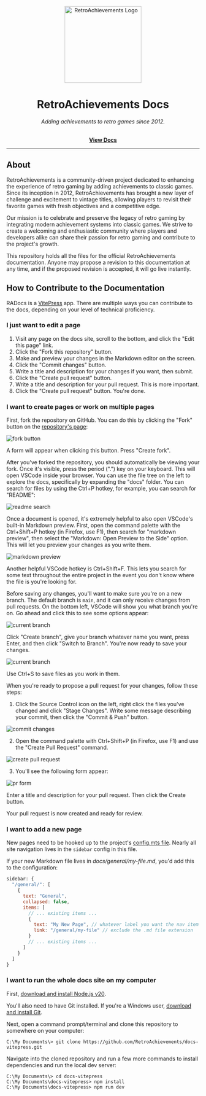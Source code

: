 <p align="center" dir="auto"><a href="https://retroachievements.org" rel="nofollow"><img src="https://raw.githubusercontent.com/RetroAchievements/RAWeb/master/public/assets/images/ra-icon.webp" width="200" alt="RetroAchievements Logo" style="max-width: 100%;"></a></p>

<h1 align="center">RetroAchievements Docs</h1>

<p align="center">
  <i>Adding achievements to retro games since 2012.</i>
  <br /><br />
</p>

<p align="center">
  <a href="https://docs.retroachievements.org"><strong>View Docs</strong></a>
  <br />
</p>

<hr />

## About

RetroAchievements is a community-driven project dedicated to enhancing the experience of retro gaming by adding achievements to classic games. Since its inception in 2012, RetroAchievements has brought a new layer of challenge and excitement to vintage titles, allowing players to revisit their favorite games with fresh objectives and a competitive edge.

Our mission is to celebrate and preserve the legacy of retro gaming by integrating modern achievement systems into classic games. We strive to create a welcoming and enthusiastic community where players and developers alike can share their passion for retro gaming and contribute to the project's growth.

This repository holds all the files for the official RetroAchievements documentation. Anyone may propose a revision to this documentation at any time, and if the proposed revision is accepted, it will go live instantly.

## How to Contribute to the Documentation

RADocs is a [VitePress](https://vitepress.dev/) app. There are multiple ways you can contribute to the docs, depending on your level of technical proficiency.

### I just want to edit a page

1. Visit any page on the docs site, scroll to the bottom, and click the "Edit this page" link.
2. Click the "Fork this repository" button.
3. Make and preview your changes in the Markdown editor on the screen.
4. Click the "Commit changes" button.
5. Write a title and description for your changes if you want, then submit.
6. Click the "Create pull request" button.
7. Write a title and description for your pull request. This is more important.
8. Click the "Create pull request" button. You're done.

### I want to create pages or work on multiple pages

First, fork the repository on GitHub. You can do this by clicking the "Fork" button on the [repository's page](https://github.com/RetroAchievements/docs-vitepress):

![fork button](https://github.com/RetroAchievements/docs-vitepress/blob/main/docs/public/fork-button.png)

A form will appear when clicking this button. Press "Create fork".

After you've forked the repository, you should automatically be viewing your fork. Once it's visible, press the period (".") key on your keyboard. This will open VSCode inside your browser. You can use the file tree on the left to explore the docs, specifically by expanding the "docs" folder. You can search for files by using the Ctrl+P hotkey, for example, you can search for "README":

![readme search](https://github.com/RetroAchievements/docs-vitepress/blob/main/docs/public/readme-search.png)

Once a document is opened, it's extremely helpful to also open VSCode's built-in Markdown preview. First, open the command palette with the Ctrl+Shift+P hotkey (in Firefox, use F1), then search for "markdown preview", then select the "Markdown: Open Preview to the Side" option. This will let you preview your changes as you write them.

![markdown preview](https://github.com/RetroAchievements/docs-vitepress/blob/main/docs/public/markdown-preview.png)

Another helpful VSCode hotkey is Ctrl+Shift+F. This lets you search for some text throughout the entire project in the event you don't know where the file is you're looking for.

Before saving any changes, you'll want to make sure you're on a new branch. The default branch is `main`, and it can only receive changes from pull requests. On the bottom left, VSCode will show you what branch you're on. Go ahead and click this to see some options appear:

![current branch](https://github.com/RetroAchievements/docs-vitepress/blob/main/docs/public/current-branch.png)

Click "Create branch", give your branch whatever name you want, press Enter, and then click "Switch to Branch". You're now ready to save your changes.

![current branch](https://github.com/RetroAchievements/docs-vitepress/blob/main/docs/public/switch-to-branch.png)

Use Ctrl+S to save files as you work in them.

When you're ready to propose a pull request for your changes, follow these steps:

1. Click the Source Control icon on the left, right click the files you've changed and click "Stage Changes". Write some message describing your commit, then click the "Commit & Push" button.

![commit changes](https://github.com/RetroAchievements/docs-vitepress/blob/main/docs/public/commit-changes.png)

2. Open the command palette with Ctrl+Shift+P (in Firefox, use F1) and use the "Create Pull Request" command.

![create pull request](https://github.com/RetroAchievements/docs-vitepress/blob/main/docs/public/create-pull-request.png)

3. You'll see the following form appear:

![pr form](https://github.com/RetroAchievements/docs-vitepress/blob/main/docs/public/pr-form.png)

Enter a title and description for your pull request. Then click the Create button.

Your pull request is now created and ready for review.

### I want to add a new page

New pages need to be hooked up to the project's [config.mts file](https://github.com/RetroAchievements/docs-vitepress/blob/main/docs/.vitepress/config.mts). Nearly all site navigation lives in the `sidebar` config in this file.

If your new Markdown file lives in _docs/general/my-file.md_, you'd add this to the configuration:

```js
sidebar: {
  "/general/": [
    {
      text: "General",
      collapsed: false,
      items: [
        // ... existing items ...
        {
          text: "My New Page", // whatever label you want the nav item to have
          link: "/general/my-file" // exclude the .md file extension
        }
        // ... existing items ...
      ]
    }
  ]
}
```

### I want to run the whole docs site on my computer

First, [download and install Node.js v20](https://nodejs.org/en/download/prebuilt-installer).

You'll also need to have Git installed. If you're a Windows user, [download and install Git](https://git-scm.com/download/win).

Next, open a command prompt/terminal and clone this repository to somewhere on your computer:

```
C:\My Documents\> git clone https://github.com/RetroAchievements/docs-vitepress.git
```

Navigate into the cloned repository and run a few more commands to install dependencies and run the local dev server:

```
C:\My Documents\> cd docs-vitepress
C:\My Documents\docs-vitepress> npm install
C:\My Documents\docs-vitepress> npm run dev
```
